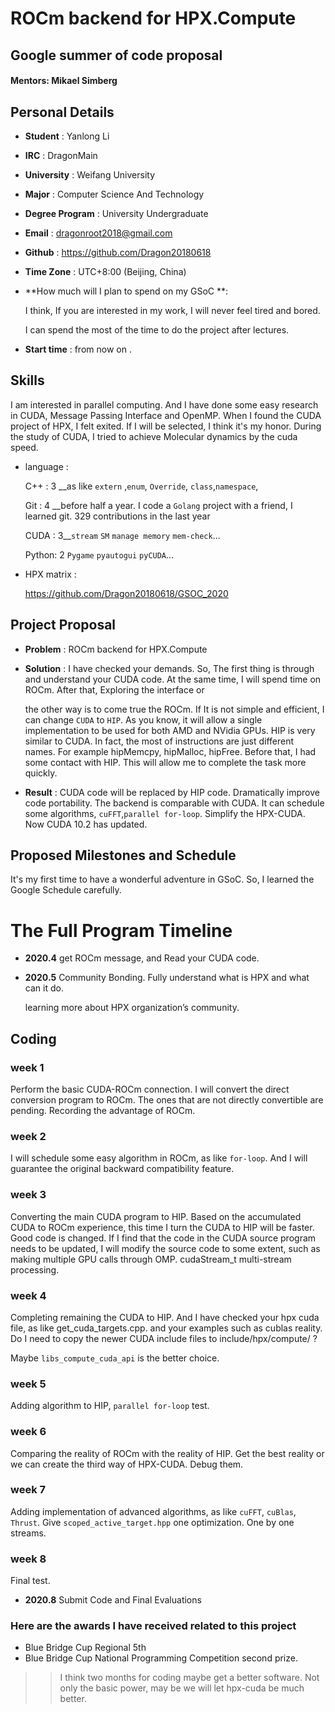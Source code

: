 # 				ROCm backend for HPX.Compute

## 			Google summer of code proposal

#### Mentors: Mikael Simberg

## Personal Details



* **Student** : Yanlong Li
* **IRC** :  DragonMain
* **University** : Weifang University
* **Major** : Computer Science And Technology
* **Degree Program** : University Undergraduate
* **Email** : dragonroot2018@gmail.com
* **Github** : https://github.com/Dragon20180618
* **Time Zone** :  UTC+8:00 (Beijing, China)

* **How much will I plan to spend on my GSoC **:

  I think, If you are interested in my work, I will never feel tired and bored.

  I can spend the most of the time to do the project after lectures.

* **Start time** : from now on . 



## Skills



I am interested in parallel computing. And I have done some easy research in CUDA, Message Passing Interface and OpenMP. 
When I found the CUDA project of HPX, I felt exited. If I will be selected, I think it's my honor. During the study of CUDA,  I tried to achieve Molecular dynamics by the cuda speed. 

* language :

  C++ : 3 __as like `extern` ,`enum`, `Override`, `class`,`namespace`,

  Git : 4 __before half a year. I code a `Golang` project with a friend, I learned git. 329 contributions in the last year

  CUDA : 3__`stream` `SM` `manage memory` `mem-check`...

  Python: 2 `Pygame` `pyautogui` `pyCUDA`...

* HPX matrix :

  https://github.com/Dragon20180618/GSOC_2020

## Project Proposal



+ **Problem** : ROCm backend for HPX.Compute



+ **Solution** : I have checked your demands. So, The first thing is through and understand your CUDA code. At the same time, I will spend time on ROCm. After that,  Exploring the interface or 

  the other way is to come true the ROCm. If It is not simple and efficient, I can change `CUDA` to `HIP`. As you know, it will allow a single implementation to be used for both AMD and NVidia GPUs. HIP is very similar to CUDA. In fact, the most of instructions are just different names. For example hipMemcpy, hipMalloc, hipFree. Before that, I had some contact with HIP. This will allow me to complete the task more quickly.
  
  
  
+ **Result** : CUDA code will be replaced by HIP code. Dramatically improve code portability. The backend is comparable with CUDA. It can schedule some algorithms, `cuFFT`,`parallel for-loop`. Simplify the HPX-CUDA. Now CUDA 10.2 has updated.



## Proposed Milestones and Schedule

It's my first time to have a wonderful adventure in GSoC. So, I learned the Google Schedule carefully.



# The Full Program Timeline



* **2020.4** get ROCm message, and Read your CUDA code.

* **2020.5** Community Bonding. Fully understand what is HPX and what can it do.

  learning more about HPX organization’s community.

## Coding



### **week 1** 
Perform the basic CUDA-ROCm connection. I will convert the direct conversion program to ROCm. The ones that are not directly convertible are pending. Recording the advantage of ROCm.



### **week 2** 
I will schedule some easy algorithm in ROCm, as like `for-loop`.  And I will guarantee the original backward compatibility feature.



### **week 3** 
Converting the main CUDA program to HIP. Based on the accumulated CUDA to ROCm experience, this time I turn the CUDA to HIP will be faster. Good code is changed. If I find that the code in the CUDA source program needs to be updated, I will modify the source code to some extent, such as making multiple GPU calls through OMP. cudaStream_t multi-stream processing.



### **week 4**
Completing remaining the CUDA to HIP. And I have checked your hpx cuda file, as like get_cuda_targets.cpp. and your examples such as cublas reality. Do I need to copy the newer CUDA include files to include/hpx/compute/ ?

  Maybe `libs_compute_cuda_api`  is the better choice. 



### **week 5** 
Adding algorithm to HIP, `parallel for-loop` test.



### **week 6**
Comparing the reality of ROCm with the reality of HIP. Get the best reality or we can create the third way of HPX-CUDA. Debug them. 



### **week 7** 
Adding implementation of advanced algorithms, as like `cuFFT`, `cuBlas`, `Thrust`. Give `scoped_active_target.hpp` one optimization. One by one streams.



### **week 8**
Final test. 



* **2020.8** Submit Code and Final Evaluations

### Here are the awards I have received related to this project

* Blue Bridge Cup Regional 5th
* Blue Bridge Cup National Programming Competition second prize.

> > I think two months for coding maybe get a better software. Not only the basic power, may be we will let hpx-cuda be much better.

 